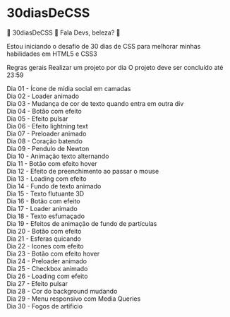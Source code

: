 # 30diasDeCSS

🚀 30diasDeCSS 🚀
Fala Devs, beleza? 🖖

Estou iniciando o desafio de 30 dias de CSS para melhorar minhas habilidades em HTML5 e CSS3

Regras gerais
Realizar um projeto por dia
O projeto deve ser concluído até 23:59

Dia 01 - Ícone de mídia social em camadas<br>
Dia 02 - Loader animado<br>
Dia 03 - Mudança de cor de texto quando entra em outra div<br>
Dia 04 - Botão com efeito<br>
Dia 05 - Efeito pulsar<br>
Dia 06 - Efeito lightning text<br>
Dia 07 - Preloader animado<br>
Dia 08 - Coração batendo<br>
Dia 09 - Pendulo de Newton<br>
Dia 10 - Animação texto alternando<br>
Dia 11 - Botão com efeito hover<br>
Dia 12 - Efeito de preenchimento ao passar o mouse<br>
Dia 13 - Loading com efeito<br>
Dia 14 - Fundo de texto animado<br>
Dia 15 - Texto flutuante 3D<br>
Dia 16 - Botão com efeito<br>
Dia 17 - Loader animado<br>
Dia 18 - Texto esfumaçado<br>
Dia 19 - Efeitos de animação de fundo de partículas<br>
Dia 20 - Botão com efeito<br>
Dia 21 - Esferas quicando<br>
Dia 22 - Icones com efeito<br>
Dia 23 - Botão com efeito hover<br>
Dia 24 - Preloader animado<br>
Dia 25 - Checkbox animado<br>
Dia 26 - Loading com efeito<br>
Dia 27 - Efeito pulsar<br>
Dia 28 - Cor do background mudando<br>
Dia 29 - Menu responsivo com Media Queries<br>
Dia 30 - Fogos de artificio<br>



